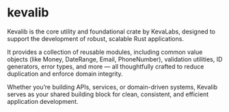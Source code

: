 # kevalib
Kevalib is the core utility and foundational crate by KevaLabs, designed to support the development of robust, scalable Rust applications.

It provides a collection of reusable modules, including common value objects (like Money, DateRange, Email, PhoneNumber), validation utilities, ID generators, error types, and more — all thoughtfully crafted to reduce duplication and enforce domain integrity.

Whether you’re building APIs, services, or domain-driven systems, Kevalib serves as your shared building block for clean, consistent, and efficient application development.


